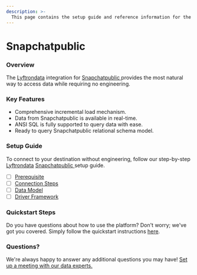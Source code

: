 ```yaml
---
description: >-
  This page contains the setup guide and reference information for the Snapchatpublic  source connector.
---
```


# Snapchatpublic 

### Overview

The [Lyftrondata](https://www.lyftrondata.com/) integration for [Snapchatpublic ](None) provides the most natural way to access data while requiring no engineering.

### Key Features

* Comprehensive incremental load mechanism.
* Data from Snapchatpublic  is available in real-time.&#x20;
* ANSI SQL is fully supported to query data with ease.
* Ready to query Snapchatpublic  relational schema model.

### Setup Guide

To connect to your destination without engineering, follow our step-by-step [Lyftrondata](https://www.lyftrondata.com/)  [Snapchatpublic ](None) setup guide.

* [ ] [Prerequisite](prerequisite.md)
* [ ] [Connection Steps](connection-steps.md)
* [ ] [Data Model](data-model/erd.md)
* [ ] [Driver Framework](driver-framework/)

### Quickstart Steps

Do you have questions about how to use the platform? Don't worry; we've got you covered. Simply follow the quickstart instructions [here](../README.md).

### Questions? <a href="#questions" id="questions"></a>

We're always happy to answer any additional questions you may have! [Set up a meeting with our data experts.](https://www.lyftrondata.com/book-a-meeting/)

